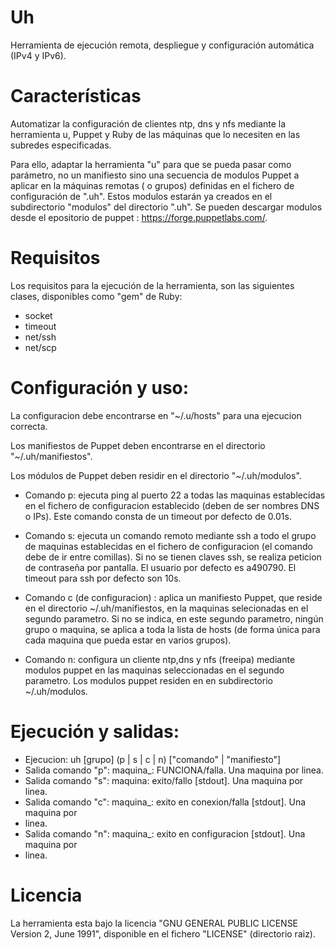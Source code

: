 # Uh
Herramienta de ejecución remota, despliegue y configuración automática (IPv4 y IPv6).

# Características

Automatizar la configuración de clientes ntp, dns y nfs mediante la herramienta u, Puppet y Ruby de las máquinas que
lo necesiten en las subredes especificadas.

Para ello, adaptar la herramienta "u" para que se pueda pasar como parámetro, no un manifiesto sino una secuencia
de modulos Puppet a aplicar en la máquinas remotas ( o grupos) definidas en el fichero de configuración de ".uh".
Estos modulos estarán ya creados en el subdirectorio "modulos" del directorio ".uh". Se pueden descargar modulos
desde el epositorio de puppet : https://forge.puppetlabs.com/.

# Requisitos
Los requisitos para la ejecución de la herramienta, son las siguientes clases, disponibles como "gem" de Ruby:

- socket
- timeout
- net/ssh
- net/scp

# Configuración y uso:
La configuracion debe encontrarse en "~/.u/hosts" para una ejecucion correcta.

Los manifiestos de Puppet deben encontrarse en el directorio "~/.uh/manifiestos".

Los módulos de Puppet deben residir en el directorio "~/.uh/modulos".

- Comando p: ejecuta ping al puerto 22 a todas las maquinas establecidas en
el fichero de configuracion establecido (deben de ser nombres DNS o IPs).
Este comando consta de un timeout por defecto de 0.01s.

- Comando s: ejecuta un comando remoto mediante ssh a todo el grupo de maquinas
establecidas en el fichero de configuracion (el comando debe de ir entre comillas).
Si no se tienen claves ssh, se realiza peticion de contraseña por pantalla.
El usuario por defecto es a490790. El timeout para ssh por defecto son 10s.

- Comando c (de configuracion) : aplica un manifiesto Puppet, que reside en el directorio
~/.uh/manifiestos, en la maquinas selecionadas en el segundo parametro. Si no se indica,
en este segundo parametro, ningún grupo o maquina, se aplica a toda la lista de hosts
(de forma única para cada maquina que pueda estar en varios grupos).

- Comando n: configura un cliente ntp,dns y nfs (freeipa) mediante modulos puppet en las
maquinas seleccionadas en el segundo parametro. Los modulos puppet residen en en subdirectorio
~/.uh/modulos.

# Ejecución y salidas:

- Ejecucion: uh [grupo] (p | s | c | n) ["comando" | "manifiesto"]
- Salida comando "p": maquina_<num>: FUNCIONA/falla. Una maquina por linea.
- Salida comando "s": maquina<num>: exito/fallo [stdout]. Una maquina por linea.
- Salida comando "c": maquina_<num>: exito en conexion/falla [stdout]. Una maquina por
- linea.
- Salida comando "n": maquina_<num>: exito en configuracion [stdout]. Una maquina por
- linea.

# Licencia

La herramienta esta bajo la licencia "GNU GENERAL PUBLIC LICENSE Version 2, June 1991", disponible en el fichero "LICENSE" (directorio raiz).
